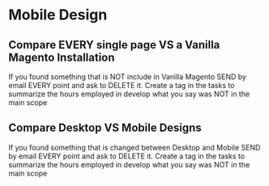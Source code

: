 # Mobile Design

## Compare EVERY single page VS a Vanilla Magento Installation

If you found something that is NOT include in Vanilla Magento SEND by email EVERY point and ask to DELETE it. Create a tag in the tasks to summarize the hours employed in develop what you say was NOT in the main scope

## Compare Desktop VS Mobile Designs

If you found something that is changed between Desktop and Mobile SEND by email EVERY point and ask to DELETE it. Create a tag in the tasks to summarize the hours employed in develop what you say was NOT in the main scope